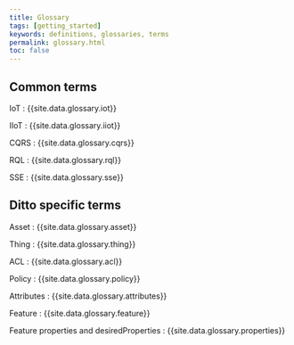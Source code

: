 ```yaml
---
title: Glossary
tags: [getting_started]
keywords: definitions, glossaries, terms
permalink: glossary.html
toc: false
---
```


## Common terms

IoT
: {{site.data.glossary.iot}}

IIoT
: {{site.data.glossary.iiot}}

CQRS
: {{site.data.glossary.cqrs}}

RQL
: {{site.data.glossary.rql}}

SSE
: {{site.data.glossary.sse}}


## Ditto specific terms

Asset
: {{site.data.glossary.asset}}

Thing
: {{site.data.glossary.thing}}

ACL
: {{site.data.glossary.acl}}

Policy
: {{site.data.glossary.policy}}

Attributes
: {{site.data.glossary.attributes}}

Feature
: {{site.data.glossary.feature}}

Feature properties and desiredProperties
: {{site.data.glossary.properties}}
